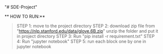 "# SDE-Project" 

** HOW TO RUN:**

> STEP 1: move to the project directory
> STEP 2: download zip file from "https://nlp.stanford.edu/data/glove.6B.zip" unzip the folder and put it in project directory
> STEP 3: Run "pip install -r requirement.txt"
> STEP 4: Run "jupyter notebook"
> STEP 5: run each block one by one in jupyter notebook



